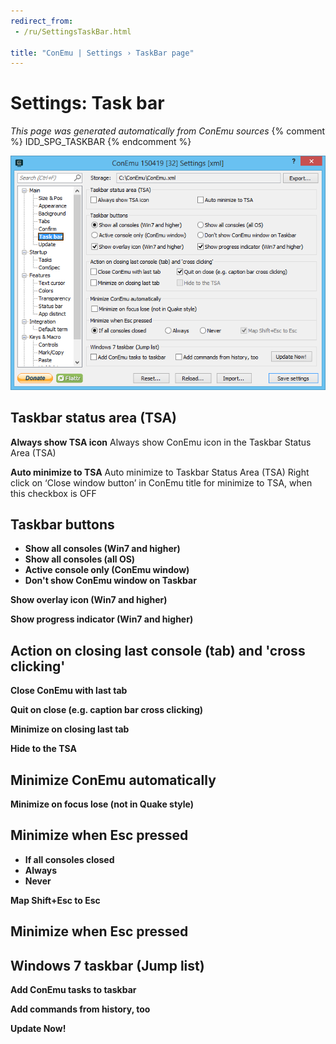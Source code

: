 ```yaml
---
redirect_from:
 - /ru/SettingsTaskBar.html

title: "ConEmu | Settings › TaskBar page"
---
```


# Settings: Task bar

*This page was generated automatically from ConEmu sources*
{% comment %} IDD_SPG_TASKBAR {% endcomment %}

![ConEmu Settings: Task bar](/img/Settings-TaskBar.png)



## Taskbar status area (TSA)

**Always show TSA icon** Always show ConEmu icon in the Taskbar Status Area (TSA)

**Auto minimize to TSA** Auto minimize to Taskbar Status Area (TSA) Right click on ‘Close window button’ in ConEmu title for minimize to TSA, when this checkbox is OFF



## Taskbar buttons




* **Show all consoles (Win7 and higher)**
* **Show all consoles (all OS)**
* **Active console only (ConEmu window)**
* **Don't show ConEmu window on Taskbar**


**Show overlay icon (Win7 and higher)** 

**Show progress indicator (Win7 and higher)** 



## Action on closing last console (tab) and 'cross clicking'

**Close ConEmu with last tab** 

**Quit on close (e.g. caption bar cross clicking)** 

**Minimize on closing last tab** 

**Hide to the TSA** 



## Minimize ConEmu automatically

**Minimize on focus lose (not in Quake style)** 

## Minimize when Esc pressed




* **If all consoles closed**
* **Always**
* **Never**


**Map Shift+Esc to Esc** 





## Minimize when Esc pressed





## Windows 7 taskbar (Jump list)

**Add ConEmu tasks to taskbar** 

**Add commands from history, too** 

**Update Now!** 



